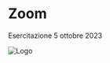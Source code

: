 # Zoom

Esercitazione 5 ottobre 2023






![Logo](https://hiringplatform.boolean.careers/images/logo.png)

